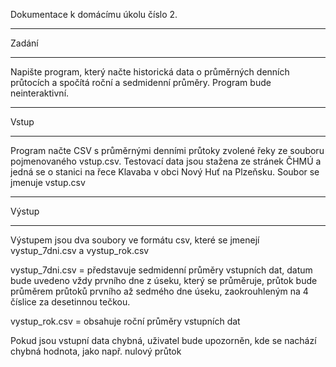 Dokumentace k domácímu úkolu číslo 2. 

*****
Zadání
*****
Napište program, který načte historická data o průměrných denních průtocích a spočítá roční a sedmidenní průměry. Program bude neinteraktivní.

*****
Vstup
*****

Program načte CSV s průměrnými denními průtoky zvolené řeky ze souboru pojmenovaného vstup.csv. Testovací data jsou stažena ze stránek ČHMÚ a jedná se o stanici na řece Klavaba v obci Nový Huť na Plzeňsku. Soubor se jmenuje vstup.csv

*****
Výstup
*****

Výstupem jsou dva soubory ve formátu csv, které se jmenejí vystup_7dni.csv a vystup_rok.csv

vystup_7dni.csv = představuje sedmidenní průměry vstupních dat, datum bude uvedeno vždy prvního dne z úseku, který se průměruje, průtok bude průměrem průtoků prvního až sedmého dne úseku, zaokrouhleným na 4 číslice za desetinnou tečkou.

vystup_rok.csv = obsahuje roční průměry vstupních dat

Pokud jsou vstupní data chybná, uživatel bude upozorněn, kde se nachází chybná hodnota, jako např. nulový průtok 